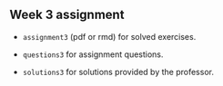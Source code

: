 ## Week 3 assignment

* <code>assignment3</code> (pdf or rmd) for solved exercises.

* <code>questions3</code> for assignment questions.

* <code>solutions3</code> for solutions provided by the professor.

